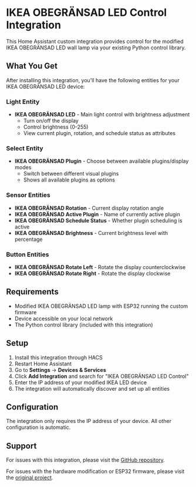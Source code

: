 # IKEA OBEGRÄNSAD LED Control Integration

This Home Assistant custom integration provides control for the modified IKEA OBEGRÄNSAD LED wall lamp via your existing Python control library.

## What You Get

After installing this integration, you'll have the following entities for your IKEA OBEGRÄNSAD LED device:

### Light Entity

- **IKEA OBEGRÄNSAD LED** - Main light control with brightness adjustment
  - Turn on/off the display
  - Control brightness (0-255)
  - View current plugin, rotation, and schedule status as attributes

### Select Entity

- **IKEA OBEGRÄNSAD Plugin** - Choose between available plugins/display modes
  - Switch between different visual plugins
  - Shows all available plugins as options

### Sensor Entities

- **IKEA OBEGRÄNSAD Rotation** - Current display rotation angle
- **IKEA OBEGRÄNSAD Active Plugin** - Name of currently active plugin  
- **IKEA OBEGRÄNSAD Schedule Status** - Whether plugin scheduling is active
- **IKEA OBEGRÄNSAD Brightness** - Current brightness level with percentage

### Button Entities

- **IKEA OBEGRÄNSAD Rotate Left** - Rotate the display counterclockwise
- **IKEA OBEGRÄNSAD Rotate Right** - Rotate the display clockwise

## Requirements

- Modified IKEA OBEGRÄNSAD LED lamp with ESP32 running the custom firmware
- Device accessible on your local network
- The Python control library (included with this integration)

## Setup

1. Install this integration through HACS
2. Restart Home Assistant  
3. Go to **Settings** → **Devices & Services**
4. Click **Add Integration** and search for "IKEA OBEGRÄNSAD LED Control"
5. Enter the IP address of your modified IKEA LED device
6. The integration will automatically discover and set up all entities

## Configuration

The integration only requires the IP address of your device. All other configuration is automatic.

## Support

For issues with this integration, please visit the [GitHub repository](https://github.com/HennieLP/ikea-led-obegraensad-python-control).

For issues with the hardware modification or ESP32 firmware, please visit the [original project](https://github.com/ph1p/ikea-led-obegraensad).